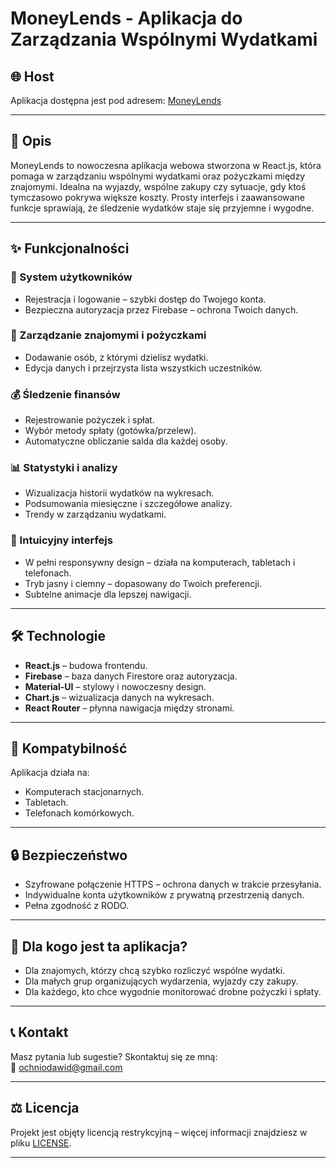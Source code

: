 # MoneyLends - Aplikacja do Zarządzania Wspólnymi Wydatkami  

## 🌐 Host  
Aplikacja dostępna jest pod adresem: [MoneyLends](https://money-lend.vercel.app/)  

---

## 📝 Opis  
MoneyLends to nowoczesna aplikacja webowa stworzona w React.js, która pomaga w zarządzaniu wspólnymi wydatkami oraz pożyczkami między znajomymi. Idealna na wyjazdy, wspólne zakupy czy sytuacje, gdy ktoś tymczasowo pokrywa większe koszty. Prosty interfejs i zaawansowane funkcje sprawiają, że śledzenie wydatków staje się przyjemne i wygodne.  

---

## ✨ Funkcjonalności  

### 🔐 System użytkowników  
- Rejestracja i logowanie – szybki dostęp do Twojego konta.  
- Bezpieczna autoryzacja przez Firebase – ochrona Twoich danych.  

### 👥 Zarządzanie znajomymi i pożyczkami  
- Dodawanie osób, z którymi dzielisz wydatki.  
- Edycja danych i przejrzysta lista wszystkich uczestników.  

### 💰 Śledzenie finansów  
- Rejestrowanie pożyczek i spłat.  
- Wybór metody spłaty (gotówka/przelew).  
- Automatyczne obliczanie salda dla każdej osoby.  

### 📊 Statystyki i analizy  
- Wizualizacja historii wydatków na wykresach.  
- Podsumowania miesięczne i szczegółowe analizy.  
- Trendy w zarządzaniu wydatkami.  

### 🎨 Intuicyjny interfejs  
- W pełni responsywny design – działa na komputerach, tabletach i telefonach.  
- Tryb jasny i ciemny – dopasowany do Twoich preferencji.  
- Subtelne animacje dla lepszej nawigacji.  

---

## 🛠️ Technologie  

- **React.js** – budowa frontendu.  
- **Firebase** – baza danych Firestore oraz autoryzacja.  
- **Material-UI** – stylowy i nowoczesny design.  
- **Chart.js** – wizualizacja danych na wykresach.  
- **React Router** – płynna nawigacja między stronami.  

---

## 📱 Kompatybilność  
Aplikacja działa na:  
- Komputerach stacjonarnych.  
- Tabletach.  
- Telefonach komórkowych.  

---

## 🔒 Bezpieczeństwo  

- Szyfrowane połączenie HTTPS – ochrona danych w trakcie przesyłania.  
- Indywidualne konta użytkowników z prywatną przestrzenią danych.  
- Pełna zgodność z RODO.  

---

## 👥 Dla kogo jest ta aplikacja?  

- Dla znajomych, którzy chcą szybko rozliczyć wspólne wydatki.  
- Dla małych grup organizujących wydarzenia, wyjazdy czy zakupy.  
- Dla każdego, kto chce wygodnie monitorować drobne pożyczki i spłaty.  

---

## 📞 Kontakt  

Masz pytania lub sugestie? Skontaktuj się ze mną:  
📧 ochniodawid@gmail.com  

---

## ⚖️ Licencja  
Projekt jest objęty licencją restrykcyjną – więcej informacji znajdziesz w pliku [LICENSE](./LICENSE).  

--- 
